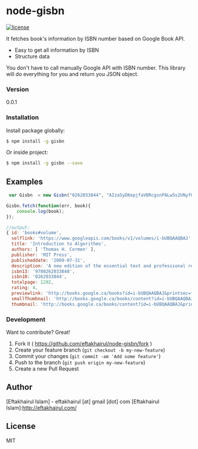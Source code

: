 # node-gisbn
[![license](https://img.shields.io/badge/license-MIT-blue.svg)](https://raw.githubusercontent.com/eftakhairul/gisbn/master/LICENSE.txt)

It fetches book's information by ISBN number based on Google Book API.

  - Easy to get all information by ISBN
  - Structure data

You don't have to call manually Google API with ISBN number. This library will do everything for you and return you JSON object.



### Version
0.0.1


### Installation
Install package globally:

```sh
$ npm install -g gisbn
```

Or inside project:

```sh
$ npm install -g gisbn --save
```


## Examples
```js
 var Gisbn  = new Gisbn("0262033844", "AIzaSyDKepjfaVBRcgsnPALw5s2UNyfOk-1FHUU", "ca");

Gisbn.fetch(function(err, book){
    console.log(book);
});

//output:
{ id: 'books#volume',
  selflink: 'https://www.googleapis.com/books/v1/volumes/i-bUBQAAQBAJ',
  title: 'Introduction to Algorithms',
  authors: [ 'Thomas H. Cormen' ],
  publisher: 'MIT Press',
  publisheddate: '2009-07-31',
  description: 'A new edition of the essential text and professional reference, with substantial newmaterial on such topics as vEB trees, multithreaded algorithms, dynamic programming, and edge-baseflow.',
  isbn13: '9780262033848',
  isbn10: '0262033844',
  totalpage: 1292,
  rating: 4,
  previewlink: 'http://books.google.ca/books?id=i-bUBQAAQBAJ&printsec=frontcover&dq=isbn:0262033844&hl=&cd=1&source=gbs_api',
  smallThumbnail: 'http://books.google.ca/books/content?id=i-bUBQAAQBAJ&printsec=frontcover&img=1&zoom=5&edge=curl&source=gbs_api',
  thumbnail: 'http://books.google.ca/books/content?id=i-bUBQAAQBAJ&printsec=frontcover&img=1&zoom=1&edge=curl&source=gbs_api' }
```

### Development

Want to contribute? Great!

1. Fork it ( https://github.com/eftakhairul/node-gisbn/fork )
2. Create your feature branch (`git checkout -b my-new-feature`)
3. Commit your changes (`git commit -am 'Add some feature'`)
4. Push to the branch (`git push origin my-new-feature`)
5. Create a new Pull Request


Author
-----------
[Eftakhairul Islam] - eftakhairul [at] gmail [dot] com
[Eftakhairul Islam]:http://eftakhairul.com/


License
----
MIT




